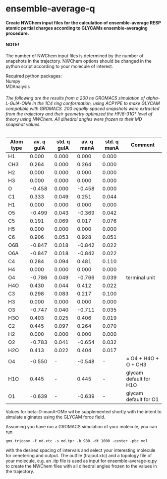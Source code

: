 # ensemble-average-q

#### Create NWChem input files for the calculation of ensemble-average RESP atomic partial charges according to GLYCAMs ensemble-averaging procedure.

#### NOTE!
The number of NWChem input files is determined by the number of snapshots in the trajectory. NWChem options should be changed in the python script according to your molecule of interest. 

Required python packages: \
Numpy \
MDAnalysis 

###### The following are the results from a 200 ns GROMACS simulation of alpha-L-GulA-OMe in the 1C4 ring conformation, using ACPYPE to make GLYCAM compatible with GROMACS. 200 equally spaced snapshots were extracted from the trajectory and their geometry optimized the HF/6-31G* level of theory using NWChem. All dihedral angles were frozen to their MD snapshot values.
| Atom type |av. q gulA |std. q gulA |av. q manA |std. q manA| Comment |
| --- | --- | --- | --- | --- | --- |
H1  |   0.000 |  0.000 |  0.000 | 0.000 |            
CH3 |   0.264 |  0.000 |  0.264 | 0.000 |            
H2  |   0.000 |  0.000 |  0.000 | 0.000 |            
H3  |   0.000 |  0.000 |  0.000 | 0.000 |            
 O  |  -0.458 |  0.000 | -0.458 | 0.000 |            
C1  |   0.333 |  0.049 |  0.251 | 0.044 |            
H1  |   0.000 |  0.000 |  0.000 | 0.000 |            
O5  |  -0.499 |  0.043 | -0.369 | 0.042 |            
C5  |   0.191 |  0.069 |  0.017 | 0.076 |            
H5  |   0.000 |  0.000 |  0.000 | 0.000 |            
C6  |   0.906 |  0.053 |  0.928 | 0.051 |            
O6B |  -0.847 |  0.018 | -0.842 | 0.022 |            
O6A |  -0.847 |  0.018 | -0.842 | 0.022 |            
C4  |   0.284 |  0.094 |  0.481 | 0.110 |            
H4  |   0.000 |  0.000 |  0.000 | 0.000 |            
O4  |  -0.786 |  0.049 | -0.766 | 0.039 | terminal unit                              
H4O |   0.430 |  0.044 |  0.412 | 0.022 |            
C3  |   0.298 |  0.083 |  0.217 | 0.100 |            
H3  |   0.000 |  0.000 |  0.000 | 0.000 |            
O3  |  -0.747 |  0.040 | -0.711 | 0.035 |            
H3O |   0.403 |  0.025 |  0.406 | 0.019 |            
C2  |   0.445 |  0.097 |  0.264 | 0.070 |            
H2  |   0.000 |  0.000 |  0.000 | 0.000 |            
O2  |  -0.783 |  0.041 | -0.654 | 0.032 |            
H2O |   0.413 |  0.022 |  0.404 | 0.017 |            
O4  |  -0.550 |   -    | -0.548 |   -   | = O4 + H4O + O + CH3                              
H1O |   0.445 |   -    |  0.445 |   -   | glycam default for H1O 
O1  |  -0.639 |   -    | -0.639 |   -   | glycam default for O1  


Values for beta-D-manA-OMe wil be supplemented shortly with the intent to simulate alginates using the GLYCAM force field. 


Assuming you have run a GROMACS simulation of your molecule, you can run 

    gmx trjconv -f md.xtc -s md.tpr -b 980 -dt 1000 -center -pbc mol
    
with the desired spacing of intervals and select your interesting molecule for cenetering and output. The outfile (trajout.xtc) and a topology file of your molecule, e.g. an .itp file is used as input for ensemble-average-q.py to create the NWChem files with all dihedral angles frozen to the values in the trajectory. 
